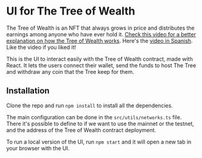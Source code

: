 # UI for The Tree of Wealth

The Tree of Wealth is an NFT that always grows in price and distributes the earnings among anyone who have ever hold it. [Check this video for a better explanation on how the Tree of Wealth works](https://www.youtube.com/watch?v=Y8G5aGKc84I&ab_channel=AprendiendoWeb3). Here's the [video in Spanish](https://www.youtube.com/watch?v=1tS3PFlCGzc&list=PL6W-DT5AOQ0R2-yV3E9cViqZ5WHV4yDOA). Like the video if you liked it!

This is the UI to interact easily with the Tree of Wealth contract, made with React. It lets the users connect their wallet, send the funds to host The Tree and withdraw any coin that the Tree keep for them.

## Installation

Clone the repo and run `npm install` to install all the dependencies.

The main configuration can be done in the `src/utils/networks.ts` file. There it's possible to define to if we want to use the mainnet or the testnet, and the address of the Tree of Wealth contract deployment.

To run a local version of the UI, run `npm start` and it will open a new tab in your browser with the UI.
